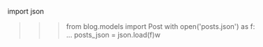 import json
>>> from blog.models import Post
>>> with open('posts.json') as f:
...     posts_json = json.load(f)w